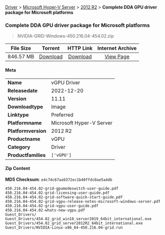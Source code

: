 
[Driver](/README.md)  >  [Microsoft Hyper-V Server](/index/Driver/Microsoft_Hyper-V_Server.md)  >  [2012 R2](/index/Driver/Microsoft_Hyper-V_Server/2012_R2.md)  >  **Complete DDA GPU driver package for Microsoft platforms**


###    Complete DDA GPU driver package for Microsoft platforms

> NVIDIA-GRID-Windows-450.216.04-454.02.zip   


| **File Size** | **Torrent**  | **HTTP Link** | **Internet Archive** |
|:-------------:|:------------:|:-------------:|:--------------------:|
| 846.57 MB |  [Download](https://archive.org/download/nvgpu_NVIDIA-GRID-Windows-450.216.04-454.02.zip/nvgpu_NVIDIA-GRID-Windows-450.216.04-454.02.zip_archive.torrent)       | [Download](https://archive.org/compress/nvgpu_NVIDIA-GRID-Windows-450.216.04-454.02.zip) | [View Page](https://archive.org/details/nvgpu_NVIDIA-GRID-Windows-450.216.04-454.02.zip)       |

#### Meta

<table>
<tr><td><strong>Name</strong></td><td>vGPU Driver</td></tr>
<tr><td><strong>Releasedate</strong></td><td>2022-12-20</td></tr>
<tr><td><strong>Version</strong></td><td>11.11</td></tr>
<tr><td><strong>Downloadtype</strong></td><td>Image</td></tr>
<tr><td><strong>Linktype</strong></td><td>Preferred</td></tr>
<tr><td><strong>Platformname</strong></td><td>Microsoft Hyper-V Server</td></tr>
<tr><td><strong>Platformversion</strong></td><td>2012 R2</td></tr>
<tr><td><strong>Productname</strong></td><td>vGPU</td></tr>
<tr><td><strong>Category</strong></td><td>Driver</td></tr>
<tr><td><strong>Productfamilies</strong></td><td><code>['vGPU']</code></td></tr>
</table>

#### Zip Content

**MD5 Checksum**: `e4c7dc67aa9372ec1b40ffdc0ae5a4db`

```text
450.216.04-454.02-grid-gpumodeswitch-user-guide.pdf
450.216.04-454.02-grid-licensing-user-guide.pdf
450.216.04-454.02-grid-software-quick-start-guide.pdf
450.216.04-454.02-grid-vgpu-release-notes-microsoft-windows-server.pdf
450.216.04-454.02-grid-vgpu-user-guide.pdf
450.216.04-454.02-whats-new-vgpu.pdf
Guest_Drivers/
Guest_Drivers/454.02_grid_win10_server2019_64bit_international.exe
Guest_Drivers/454.02_grid_server2012R2_64bit_international.exe
Guest_Drivers/NVIDIA-Linux-x86_64-450.216.04-grid.run
```